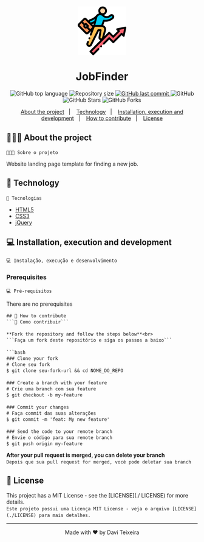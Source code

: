 <h1 align="center">
  <img src="img/logo.png" align="center" alt="JobFinder">
</h1>

<h1 align="center">
  JobFinder
</h1>

<p align="center">
  <img alt="GitHub top language" src="https://img.shields.io/github/languages/top/daviteixeira-btm/jobfinder?style=flat-square">
  
  <img alt="Repository size" src="https://img.shields.io/github/repo-size/daviteixeira-btm/jobfinder?style=flat-square">
  
  <a href="https://github.com/daviteixeira-btm/jobfinder/commits">
    <img alt="GitHub last commit" src="https://img.shields.io/github/last-commit/daviteixeira-btm/jobfinder?style=flat-square">
  </a>
  
  <img alt="GitHub" src="https://img.shields.io/github/license/daviteixeira-btm/jobfinder?style=flat-square">

  <img alt="GitHub Stars" src="https://img.shields.io/github/stars/daviteixeira-btm/jobfinder?style=social">
	<img alt="GitHub Forks" src="https://img.shields.io/github/forks/daviteixeira-btm/jobfinder?style=social"> 
</p>
<p align="center">
  <a href="#-about-the-project">About the project</a>&nbsp;&nbsp;&nbsp;|&nbsp;&nbsp;&nbsp;
  <a href="#-technology">Technology</a>&nbsp;&nbsp;&nbsp;|&nbsp;&nbsp;&nbsp;
  <a href="#-installation-execution-and-development">Installation, execution and development</a>&nbsp;&nbsp;&nbsp;|&nbsp;&nbsp;&nbsp;
  <a href="#-how-to-contribute">How to contribute</a>&nbsp;&nbsp;&nbsp;|&nbsp;&nbsp;&nbsp;
  <a href="#-license">License</a>
</p>

## 👨🏻‍💻 About the project
```👨🏻‍💻 Sobre o projeto```
<p>Website landing page template for finding a new job.</p>

## 🚀 Technology
```🚀 Tecnologias```

- [HTML5](https://developer.mozilla.org/en-US/docs/Glossary/HTML5)
- [CSS3](https://developer.mozilla.org/pt-BR/docs/Web/CSS)
- [jQuery](https://jquery.com/)

## 💻 Installation, execution and development
```💻 Instalação, execução e desenvolvimento```

### Prerequisites
```💻 Pré-requisitos```

There are no prerequisites

```
## 🤔 How to contribute
```🤔 Como contribuir```

**Fork the repository and follow the steps below**<br>
```Faça um fork deste repositório e siga os passos a baixo```

```bash
### Clone your fork
# Clone seu fork
$ git clone seu-fork-url && cd NOME_DO_REPO

### Create a branch with your feature
# Crie uma branch com sua feature
$ git checkout -b my-feature

### Commit your changes
# Faça commit das suas alterações
$ git commit -m 'feat: My new feature'

### Send the code to your remote branch
# Envie o código para sua remote branch
$ git push origin my-feature
```
**After your pull request is merged, you can delete your branch** <br>
```Depois que sua pull request for merged, você pode deletar sua branch```

## 📝 License

This project has a MIT License - see the [LICENSE](./ LICENSE) for more details.<br>
```Este projeto possui uma Licença MIT License - veja o arquivo [LICENSE](./LICENSE) para mais detalhes.```

---

<div align="center">

Made with ❤️ by Davi Teixeira

</div>
